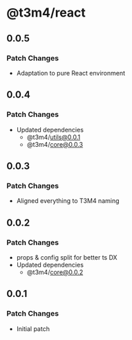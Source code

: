 # @t3m4/react

## 0.0.5

### Patch Changes

- Adaptation to pure React environment

## 0.0.4

### Patch Changes

- Updated dependencies
  - @t3m4/utils@0.0.1
  - @t3m4/core@0.0.3

## 0.0.3

### Patch Changes

- Aligned everything to T3M4 naming

## 0.0.2

### Patch Changes

- props & config split for better ts DX
- Updated dependencies
  - @t3m4/core@0.0.2

## 0.0.1

### Patch Changes

- Initial patch
